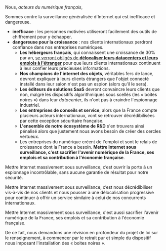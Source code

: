 Nous, *acteurs du numérique français*,

Sommes contre la surveillance généralisée d'Internet qui est inefficace et dangereuse.

- **inefficace** : les personnes motivées utiliseront facilement des outils de chiffrement pour y échapper.
- **dangereuse pour la croissance** : nos clients internationaux perdront confiance dans nos entreprises numériques.
    - **Les hébergeurs français**, qui connaissent une croissance de 30% par an, [se verront obligés de **délocaliser leurs datacenters et leurs emplois à l'étranger**][1] pour que leurs clients internationaux continuent à leur confier leurs précieuses informations.
    - **Nos champions de l'internet des objets**, véritables fers de lance, devront expliquer à leurs clients étrangers que l'objet connecté installé dans leur salon n'est pas un espion (alors qu'il le sera).
    - **Les éditeurs de solutions SaaS** devront convaincre leurs clients que non, malgré les dispositifs algorithmiques sous scellés (les « boites noires ») dans leur <em>datacenter</em>, ils n'ont pas à craindre l'espionnage industriel.
    - **Les entreprises de conseils et service**, alors que la France compte plusieurs acteurs internationaux, vont se retrouver décrédibilisées par cette exception sécuritaire française.
    - **L'ensemble de notre écosystème de R&amp;D** s'en trouvera ainsi pénalisé alors que justement nous avons besoin de créer des cercles vertueux.
    - Les entreprises du numérique créent de l'emploi et sont le relais de croissance dont la France a besoin. **Mettre Internet sous surveillance, c'est sacrifier l'avenir numérique de la France, ses emplois et sa contribution à l'économie française**.

Mettre Internet massivement sous surveillance, c’est ouvrir la porte à un espionnage incontrôlable, sans aucune garantie de résultat pour notre sécurité.

Mettre Internet massivement sous surveillance, c’est nous décrédibiliser vis-à-vis de nos clients et nous pousser à une délocalisation progressive pour continuer à offrir un service similaire à celui de nos concurrents internationaux.

Mettre Internet massivement sous surveillance, c'est aussi sacrifier l'avenir numérique de la France, ses emplois et sa contribution à l'économie française.

De ce fait, nous demandons une révision en profondeur du projet de loi sur le renseignement, à commencer par le retrait pur et simple du dispositif nous imposant l'installation des « boites noires ».


[1]: https://eu.ovh.com/fr/news/articles/a1743.le-gouvernement-veut-il-contraindre-les-hebergeurs-internet-a-l-exil

